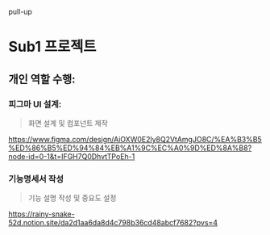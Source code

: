 pull-up

# Sub1 프로젝트

## 개인 역할 수행:

### 피그마 UI 설계:

> 화면 설계 및 컴포넌트 제작

https://www.figma.com/design/AiOXW0E2ly8Q2VtAmgJO8C/%EA%B3%B5%ED%86%B5%ED%94%84%EB%A1%9C%EC%A0%9D%ED%8A%B8?node-id=0-1&t=IFGH7Q0DhvtTPoEh-1

### 기능명세서 작성

> 기능 설명 작성 및 중요도 설정

https://rainy-snake-52d.notion.site/da2d1aa6da8d4c798b36cd48abcf7682?pvs=4
